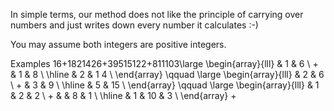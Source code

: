 In simple terms, our method does not like the principle of carrying over numbers and just writes down every number it calculates :-)

You may assume both integers are positive integers.

Examples
16+1821426+39515122+811103\large \begin{array}{lll} & 1 & 6 \\ + & 1 & 8 \\ \hline & 2 & 1 4 \\ \end{array} \qquad \large \begin{array}{lll} & 2 & 6 \\ + & 3 & 9 \\ \hline & 5 & 15 \\ \end{array} \qquad \large \begin{array}{lll} & 1 & 2 & 2 \\ + & & 8 & 1 \\ \hline & 1 & 10 & 3 \\ \end{array} 
+